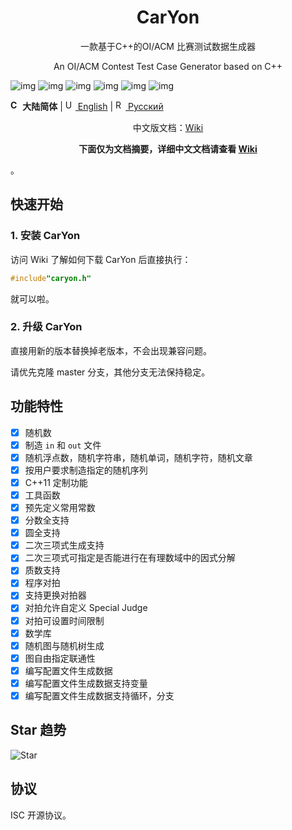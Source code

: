 <h1 align="center">CarYon</h1>
<p align="center">一款基于C++的OI/ACM 比赛测试数据生成器</p>
<p align="center">An OI/ACM Contest Test Case Generator based on C++</p>

![img](https://img.shields.io/badge/Avatar-luosw-red.svg) ![img](https://img.shields.io/github/package-json/v/luosiwei-cmd/caryon) ![img](https://img.shields.io/npm/dm/datamaker-caryon) ![img](https://img.shields.io/npm/dt/datamaker-caryon) ![img](https://img.shields.io/npm/l/datamaker-caryon)  ![img](https://img.shields.io/github/commit-activity/m/luosiwei-cmd/CarYon) 

**<img src="https://s.oier.in/cn.png" width="16" alt="CN" /> 大陆简体** | [<img src="https://s.oier.in/us.png" width="16" alt="US" /> English](README.en-us.md) | [<img src="https://s.oier.in/ru.png" width="16" alt="RU" /> Русский](README.ru.md)

<p align="center">中文版文档：<a href="https://github.com/luosiwei-cmd/CarYon/wiki">Wiki</a></p>

<p align="center"><b>下面仅为文档摘要，详细中文文档请查看 <a href="https://github.com/luosiwei-cmd/CarYon/wiki">Wiki</a></b></p>。

## 快速开始

### 1. 安装 CarYon

访问 Wiki 了解如何下载 CarYon 后直接执行：

```cpp
#include"caryon.h"
```

就可以啦。

### 2. 升级 CarYon

直接用新的版本替换掉老版本，不会出现兼容问题。

请优先克隆 master 分支，其他分支无法保持稳定。

## 功能特性

- [x] 随机数
- [x] 制造 `in` 和 `out` 文件
- [x] 随机浮点数，随机字符串，随机单词，随机字符，随机文章
- [x] 按用户要求制造指定的随机序列
- [x] C++11 定制功能
- [x] 工具函数
- [x] 预先定义常用常数
- [x] 分数全支持
- [x] 圆全支持
- [x] 二次三项式生成支持
- [x] 二次三项式可指定是否能进行在有理数域中的因式分解
- [x] 质数支持
- [x] 程序对拍
- [x] 支持更换对拍器
- [x] 对拍允许自定义 Special Judge
- [x] 对拍可设置时间限制
- [x] 数学库
- [x] 随机图与随机树生成
- [x] 图自由指定联通性
- [x] 编写配置文件生成数据
- [x] 编写配置文件生成数据支持变量
- [x] 编写配置文件生成数据支持循环，分支

## Star 趋势
![Star](https://starchart.cc/luosiwei-cmd/caryon.svg)

## 协议

ISC 开源协议。
